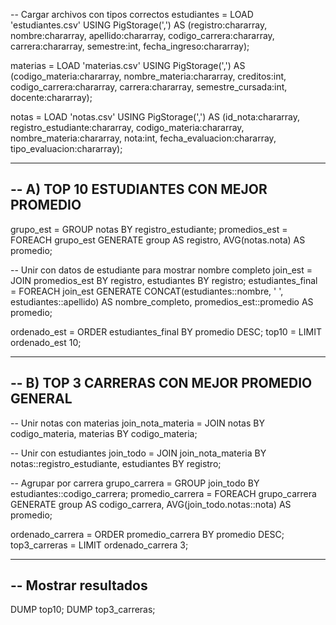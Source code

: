 -- Cargar archivos con tipos correctos
estudiantes = LOAD 'estudiantes.csv' USING PigStorage(',')
    AS (registro:chararray, nombre:chararray, apellido:chararray, codigo_carrera:chararray, 
        carrera:chararray, semestre:int, fecha_ingreso:chararray);

materias = LOAD 'materias.csv' USING PigStorage(',')
    AS (codigo_materia:chararray, nombre_materia:chararray, creditos:int, 
        codigo_carrera:chararray, carrera:chararray, semestre_cursada:int, docente:chararray);

notas = LOAD 'notas.csv' USING PigStorage(',')
    AS (id_nota:chararray, registro_estudiante:chararray, codigo_materia:chararray, 
        nombre_materia:chararray, nota:int, fecha_evaluacion:chararray, tipo_evaluacion:chararray);

--------------------------------------------------
-- A) TOP 10 ESTUDIANTES CON MEJOR PROMEDIO
--------------------------------------------------

grupo_est = GROUP notas BY registro_estudiante;
promedios_est = FOREACH grupo_est GENERATE group AS registro, AVG(notas.nota) AS promedio;

-- Unir con datos de estudiante para mostrar nombre completo
join_est = JOIN promedios_est BY registro, estudiantes BY registro;
estudiantes_final = FOREACH join_est GENERATE CONCAT(estudiantes::nombre, ' ', estudiantes::apellido) AS nombre_completo, promedios_est::promedio AS promedio;

ordenado_est = ORDER estudiantes_final BY promedio DESC;
top10 = LIMIT ordenado_est 10;

--------------------------------------------------
-- B) TOP 3 CARRERAS CON MEJOR PROMEDIO GENERAL
--------------------------------------------------

-- Unir notas con materias
join_nota_materia = JOIN notas BY codigo_materia, materias BY codigo_materia;

-- Unir con estudiantes
join_todo = JOIN join_nota_materia BY notas::registro_estudiante, estudiantes BY registro;

-- Agrupar por carrera
grupo_carrera = GROUP join_todo BY estudiantes::codigo_carrera;
promedio_carrera = FOREACH grupo_carrera GENERATE group AS codigo_carrera, AVG(join_todo.notas::nota) AS promedio;

ordenado_carrera = ORDER promedio_carrera BY promedio DESC;
top3_carreras = LIMIT ordenado_carrera 3;

--------------------------------------------------
-- Mostrar resultados
--------------------------------------------------
DUMP top10;
DUMP top3_carreras;

